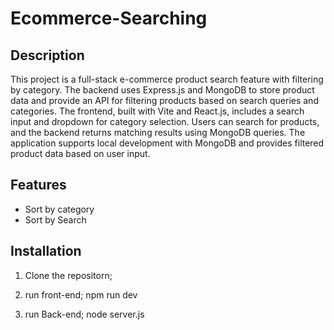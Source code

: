 # Ecommerce-Searching 

## Description
This project is a full-stack e-commerce product search feature with filtering by category. The backend uses Express.js and MongoDB to store product data and provide an API for filtering products based on search queries and categories. The frontend, built with Vite and React.js, includes a search input and dropdown for category selection. Users can search for products, and the backend returns matching results using MongoDB queries. The application supports local development with MongoDB and provides filtered product data based on user input.

## Features
- Sort by category
- Sort by Search

## Installation
1. Clone the repositorn;

2. run front-end;
  npm run dev

3. run Back-end;
  node server.js
